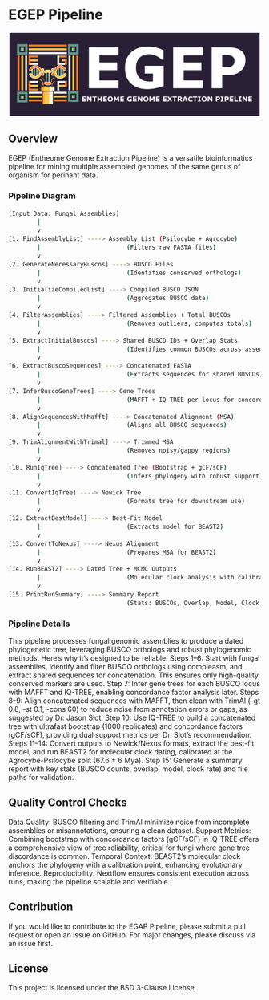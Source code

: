 # EGEP Pipeline

<div align="center">
  <img src="resources/EGEP_banner.png" alt="EGEP Banner" width="500">
</div>

## Overview

EGEP (Entheome Genome Extraction Pipeline) is a versatile bioinformatics pipeline for mining multiple assembled genomes of the same genus of organism for perinant data.

### Pipeline Diagram
``` bash
[Input Data: Fungal Assemblies]
        |
        v
[1. FindAssemblyList] ----> Assembly List (Psilocybe + Agrocybe)
        |                        (Filters raw FASTA files)
        v
[2. GenerateNecessaryBuscos] ----> BUSCO Files
        |                        (Identifies conserved orthologs)
        v
[3. InitializeCompiledList] ----> Compiled BUSCO JSON
        |                        (Aggregates BUSCO data)
        v
[4. FilterAssemblies] ----> Filtered Assemblies + Total BUSCOs
        |                        (Removes outliers, computes totals)
        v
[5. ExtractInitialBuscos] ----> Shared BUSCO IDs + Overlap Stats
        |                        (Identifies common BUSCOs across assemblies)
        v
[6. ExtractBuscoSequences] ----> Concatenated FASTA
        |                        (Extracts sequences for shared BUSCOs)
        v
[7. InferBuscoGeneTrees] ----> Gene Trees
        |                        (MAFFT + IQ-TREE per locus for concordance)
        v
[8. AlignSequencesWithMafft] ----> Concatenated Alignment (MSA)
        |                        (Aligns all BUSCO sequences)
        v
[9. TrimAlignmentWithTrimal] ----> Trimmed MSA
        |                        (Removes noisy/gappy regions)
        v
[10. RunIqTree] ----> Concatenated Tree (Bootstrap + gCF/sCF)
        |                        (Infers phylogeny with robust support)
        v
[11. ConvertIqTree] ----> Newick Tree
        |                        (Formats tree for downstream use)
        v
[12. ExtractBestModel] ----> Best-Fit Model
        |                        (Extracts model for BEAST2)
        v
[13. ConvertToNexus] ----> Nexus Alignment
        |                        (Prepares MSA for BEAST2)
        v
[14. RunBEAST2] ----> Dated Tree + MCMC Outputs
        |                        (Molecular clock analysis with calibration)
        v
[15. PrintRunSummary] ----> Summary Report
                                 (Stats: BUSCOs, Overlap, Model, Clock Rate, Paths)
```

### Pipeline Details
This pipeline processes fungal genomic assemblies to produce a dated phylogenetic tree, leveraging BUSCO orthologs and robust phylogenomic methods. Here’s why it’s designed to be reliable:
Steps 1–6: Start with fungal assemblies, identify and filter BUSCO orthologs using compleasm, and extract shared sequences for concatenation. This ensures only high-quality, conserved markers are used.
Step 7: Infer gene trees for each BUSCO locus with MAFFT and IQ-TREE, enabling concordance factor analysis later.
Steps 8–9: Align concatenated sequences with MAFFT, then clean with TrimAl (-gt 0.8, -st 0.1, -cons 60) to reduce noise from annotation errors or gaps, as suggested by Dr. Jason Slot.
Step 10: Use IQ-TREE to build a concatenated tree with ultrafast bootstrap (1000 replicates) and concordance factors (gCF/sCF), providing dual support metrics per Dr. Slot’s recommendation.
Steps 11–14: Convert outputs to Newick/Nexus formats, extract the best-fit model, and run BEAST2 for molecular clock dating, calibrated at the Agrocybe-Psilocybe split (67.6 ± 6 Mya).
Step 15: Generate a summary report with key stats (BUSCO counts, overlap, model, clock rate) and file paths for validation.

## Quality Control Checks
Data Quality: BUSCO filtering and TrimAl minimize noise from incomplete assemblies or misannotations, ensuring a clean dataset.
Support Metrics: Combining bootstrap with concordance factors (gCF/sCF) in IQ-TREE offers a comprehensive view of tree reliability, critical for fungi where gene tree discordance is common.
Temporal Context: BEAST2’s molecular clock anchors the phylogeny with a calibration point, enhancing evolutionary inference.
Reproducibility: Nextflow ensures consistent execution across runs, making the pipeline scalable and verifiable.

## Contribution

If you would like to contribute to the EGAP Pipeline, please submit a pull request or open an issue on GitHub. For major changes, please discuss via an issue first. 

## License

This project is licensed under the BSD 3-Clause License.
